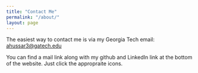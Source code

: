 ```yaml
---
title: "Contact Me"
permalink: "/about/"
layout: page
---
```



The easiest way to contact me is via my Georgia Tech email: ahussar3@gatech.edu

You can find a mail link along with my github and LinkedIn link at the bottom of the website. Just click the appropraite icons.